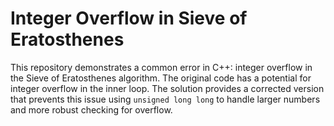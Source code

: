 # Integer Overflow in Sieve of Eratosthenes

This repository demonstrates a common error in C++: integer overflow in the Sieve of Eratosthenes algorithm.  The original code has a potential for integer overflow in the inner loop. The solution provides a corrected version that prevents this issue using `unsigned long long` to handle larger numbers and more robust checking for overflow.